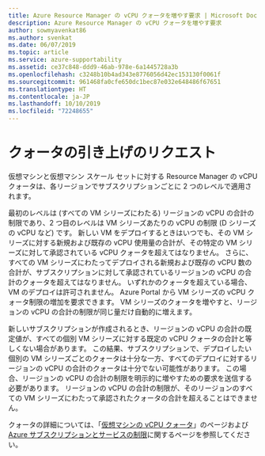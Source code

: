 ```yaml
---
title: Azure Resource Manager の vCPU クォータを増やす要求 | Microsoft Docs
description: Azure Resource Manager の vCPU クォータを増やす要求
author: sowmyavenkat86
ms.author: svenkat
ms.date: 06/07/2019
ms.topic: article
ms.service: azure-supportability
ms.assetid: ce37c848-ddd9-46ab-978e-6a1445728a3b
ms.openlocfilehash: c3248b10b4ad343e8776056d42ec153130f0061f
ms.sourcegitcommit: 961468fa0cfe650dc1bec87e032e648486f67651
ms.translationtype: HT
ms.contentlocale: ja-JP
ms.lasthandoff: 10/10/2019
ms.locfileid: "72248655"
---
```

# <a name="quota-increase-requests"></a>クォータの引き上げのリクエスト

仮想マシンと仮想マシン スケール セットに対する Resource Manager の vCPU クォータは、各リージョンでサブスクリプションごとに 2 つのレベルで適用されます。 

最初のレベルは (すべての VM シリーズにわたる) リージョンの vCPU の合計の制限であり、2 つ目のレベルは VM シリーズあたりの vCPU の制限 (D シリーズの vCPU など) です。 新しい VM をデプロイするときはいつでも、その VM シリーズに対する新規および既存の vCPU 使用量の合計が、その特定の VM シリーズに対して承認されている vCPU クォータを超えてはなりません。 さらに、すべての VM シリーズにわたってデプロイされる新規および既存の vCPU 数の合計が、サブスクリプションに対して承認されているリージョンの vCPU の合計のクォータを超えてはなりません。 いずれかのクォータを超えている場合、VM のデプロイは許可されません。
Azure Portal から VM シリーズの vCPU クォータ制限の増加を要求できます。 VM シリーズのクォータを増やすと、リージョンの vCPU の合計の制限が同じ量だけ自動的に増えます。 

新しいサブスクリプションが作成されるとき、リージョンの vCPU の合計の既定値が、すべての個別 VM シリーズに対する既定の vCPU クォータの合計と等しくない場合があります。 この結果、サブスクリプションで、デプロイしたい個別の VM シリーズごとのクォータは十分な一方、すべてのデプロイに対するリージョンの vCPU の合計のクォータは十分でない可能性があります。 この場合、リージョンの vCPU の合計の制限を明示的に増やすための要求を送信する必要があります。 リージョンの vCPU の合計の制限が、そのリージョンのすべての VM シリーズにわたって承認されたクォータの合計を超えることはできません。

クォータの詳細については、「[仮想マシンの vCPU クォータ](https://docs.microsoft.com/azure/virtual-machines/windows/quotas)」のページおよび [Azure サブスクリプションとサービスの制限](https://aka.ms/quotalimits)に関するページを参照してください。 

